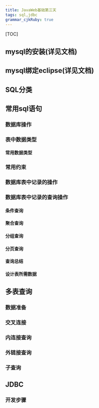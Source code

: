```yaml
---
title: JavaWeb基础第三天 
tags: sql,jdbc
grammar_cjkRuby: true
---
```


[TOC]

## mysql的安装(详见文档)
## mysql绑定eclipse(详见文档)
## SQL分类
## 常用sql语句

### 数据库操作
### 表中数据类型
#### 常用数据类型

### 常用约束

### 数据库表中记录的操作

### 数据库表中记录的查询操作

#### 条件查询
#### 聚合查询

#### 分组查询

#### 分页查询

#### 查询总结

#### 设计表所需数据

## 多表查询

### 数据准备

### 交叉连接
### 内连接查询

### 外链接查询

### 子查询

## JDBC

### 开发步骤



